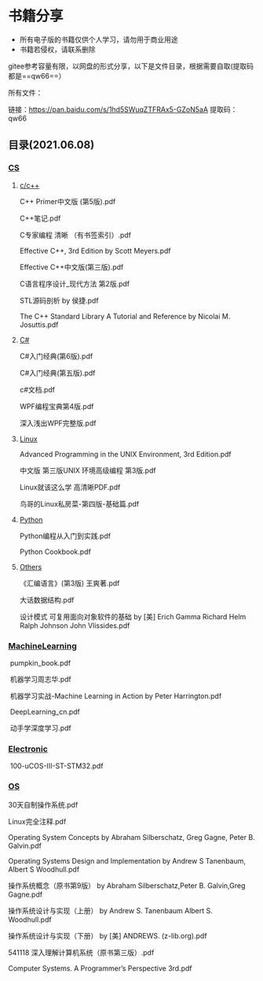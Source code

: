 # 书籍分享



* 所有电子版的书籍仅供个人学习，请勿用于商业用途
* 书籍若侵权，请联系删除





gitee参考容量有限，以网盘的形式分享，以下是文件目录，根据需要自取(提取码都是==qw66==）

所有文件：

链接：https://pan.baidu.com/s/1hd5SWuqZTFRAx5-GZoN5aA 
提取码：qw66 

## 目录(2021.06.08)

### [CS](https://pan.baidu.com/s/1z7ZjGspiYb20-yB8TYN8jg)

1. [c/c++](https://pan.baidu.com/s/1knG8InoVhlBkwwEgk6Scdg)

   C++ Primer中文版 (第5版).pdf

   C++笔记.pdf

   C专家编程 清晰 （有书签索引）.pdf

   Effective C++, 3rd Edition by Scott Meyers.pdf

   Effective C++中文版(第三版).pdf

   C语言程序设计_现代方法 第2版.pdf

   STL源码剖析 by 侯捷.pdf

   The C++ Standard Library A Tutorial and Reference by Nicolai M. Josuttis.pdf

2. [C#](https://pan.baidu.com/s/1mnXmBz-9Yl9foXEHU5O6IQ)

   C#入门经典(第6版).pdf

   C#入门经典(第五版).pdf

   c#文档.pdf

   WPF编程宝典第4版.pdf

   深入浅出WPF完整版.pdf

3. [Linux](https://pan.baidu.com/s/10C1hVhAAcE-hGkxLwAqfBQ)

   Advanced Programming in the UNIX Environment, 3rd Edition.pdf

   中文版 第三版UNIX 环境高级编程 第3版.pdf

   Linux就该这么学 高清晰PDF.pdf

   鸟哥的Linux私房菜-第四版-基础篇.pdf

4. [Python](https://pan.baidu.com/s/1-4Owu-rLbC49yqpvQw0jkA)

   Python编程从入门到实践.pdf

   Python Cookbook.pdf

5. [Others](https://pan.baidu.com/s/1mjLWOoVDiLEnyhZvCcfy_w)

   《汇编语言》(第3版) 王爽著.pdf

   大话数据结构.pdf

   设计模式 可复用面向对象软件的基础 by [美] Erich Gamma Richard Helm Ralph Johnson John Vlissides.pdf

### [MachineLearning](https://pan.baidu.com/s/174UKWjVFMqopa8ziL26-Gw)

​	pumpkin_book.pdf 

​	机器学习周志华.pdf

​	机器学习实战-Machine Learning in Action by Peter Harrington.pdf

​	DeepLearning_cn.pdf

​	动手学深度学习.pdf

### [Electronic](https://pan.baidu.com/s/12nhhr200vmtqrqCNiFg7nA)

​	100-uCOS-III-ST-STM32.pdf

### [OS](https://pan.baidu.com/s/1JWwchtoEpcOJdpgZYP1dyQ)

30天自制操作系统.pdf

Linux完全注释.pdf

Operating System Concepts by Abraham Silberschatz, Greg Gagne, Peter B. Galvin.pdf

Operating Systems Design and Implementation by Andrew S Tanenbaum, Albert S Woodhull.pdf

操作系统概念（原书第9版） by Abraham Silberschatz,Peter B. Galvin,Greg Gagne.pdf

操作系统设计与实现（上册） by Andrew S. Tanenbaum Albert S. Woodhull.pdf

操作系统设计与实现（下册） by [美] ANDREWS. (z-lib.org).pdf

541118 深入理解计算机系统（原书第三版）.pdf

Computer Systems. A Programmer’s Perspective 3rd.pdf